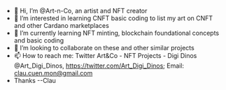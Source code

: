 - 👋 Hi, I’m @Art-n-Co, an artist and NFT creator
- 👀 I’m interested in learning CNFT basic coding to list my art on CNFT and other Cardano marketplaces
- 🌱 I’m currently learning NFT minting, blockchain foundational concepts and basic coding
- 💞️ I’m looking to collaborate on these and other similar projects
- 📫 How to reach me: Twitter Art&Co - NFT Projects - Digi Dinos @Art_Digi_Dinos, https://twitter.com/Art_Digi_Dinos; Email: clau.cuen.mon@gmail.com
- Thanks --Clau

<!---
Art-n-Co/Art-n-Co is a ✨ special ✨ repository because its `README.md` (this file) appears on your GitHub profile.
You can click the Preview link to take a look at your changes.
--->

